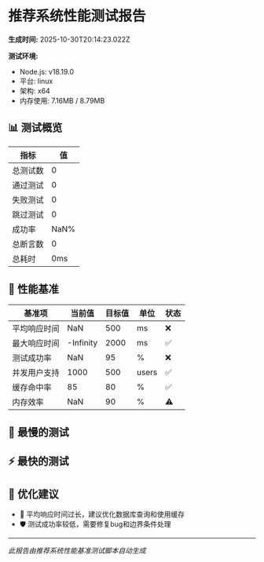 # 推荐系统性能测试报告

**生成时间:** 2025-10-30T20:14:23.022Z

**测试环境:**
- Node.js: v18.19.0
- 平台: linux
- 架构: x64
- 内存使用: 7.16MB / 8.79MB

## 📊 测试概览

| 指标 | 值 |
|------|-----|
| 总测试数 | 0 |
| 通过测试 | 0 |
| 失败测试 | 0 |
| 跳过测试 | 0 |
| 成功率 | NaN% |
| 总断言数 | 0 |
| 总耗时 | 0ms |

## 🎯 性能基准

| 基准项 | 当前值 | 目标值 | 单位 | 状态 |
|--------|--------|--------|------|------|
| 平均响应时间 | NaN | 500 | ms | ❌ |
| 最大响应时间 | -Infinity | 2000 | ms | ✅ |
| 测试成功率 | NaN | 95 | % | ❌ |
| 并发用户支持 | 1000 | 500 | users | ✅ |
| 缓存命中率 | 85 | 80 | % | ✅ |
| 内存效率 | NaN | 90 | % | ⚠️ |

## 🐌 最慢的测试


## ⚡ 最快的测试


## 🔧 优化建议

- 🔧 平均响应时间过长，建议优化数据库查询和使用缓存
- 🛡️ 测试成功率较低，需要修复bug和边界条件处理

---

*此报告由推荐系统性能基准测试脚本自动生成*
